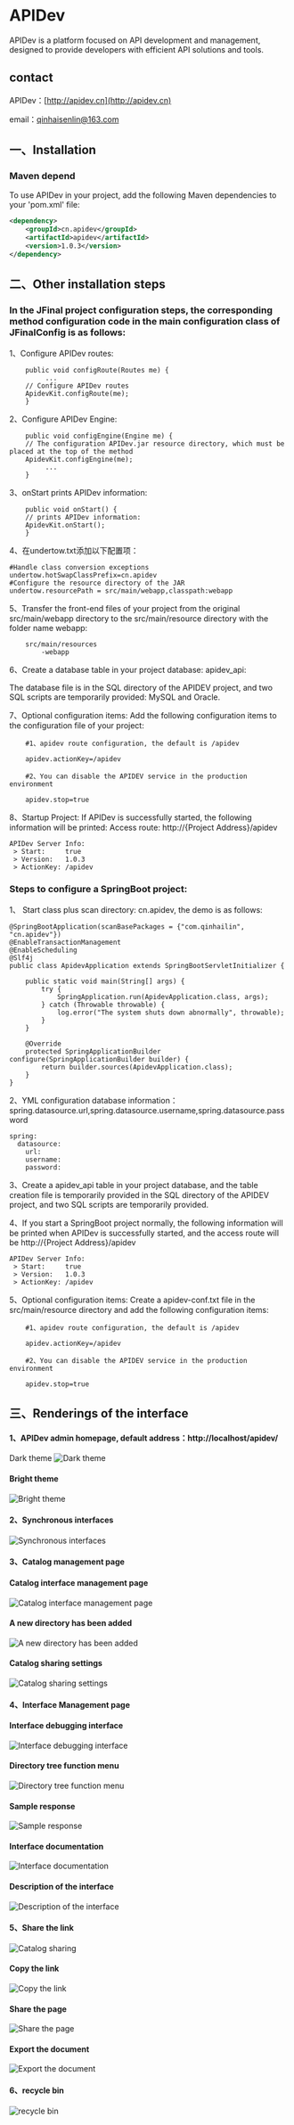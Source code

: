 # APIDev  

APIDev is a platform focused on API development and management, designed to provide developers with efficient API solutions and tools.  

## contact
APIDev：[http://apidev.cn](http://apidev.cn)

email：qinhaisenlin@163.com


## 一、Installation  

### Maven depend

To use APIDev in your project, add the following Maven dependencies to your 'pom.xml' file:  

```xml  
<dependency>  
    <groupId>cn.apidev</groupId>  
    <artifactId>apidev</artifactId>  
    <version>1.0.3</version>  
</dependency>
```
## 二、Other installation steps
### In the JFinal project configuration steps, the corresponding method configuration code in the main configuration class of JFinalConfig is as follows:
1、Configure APIDev routes:
```
    public void configRoute(Routes me) {
         ...
	// Configure APIDev routes
	ApidevKit.configRoute(me);
    }
```
2、Configure APIDev Engine:
```
    public void configEngine(Engine me) {
	// The configuration APIDev.jar resource directory, which must be placed at the top of the method
	ApidevKit.configEngine(me);
         ...
    }
```
3、onStart prints APIDev information:
```
    public void onStart() {
	// prints APIDev information:
	ApidevKit.onStart();
    }
```
4、在undertow.txt添加以下配置项：
```
#Handle class conversion exceptions
undertow.hotSwapClassPrefix=cn.apidev
#Configure the resource directory of the JAR
undertow.resourcePath = src/main/webapp,classpath:webapp
```
5、Transfer the front-end files of your project from the original src/main/webapp directory to the src/main/resource directory with the folder name webapp:
```
    src/main/resources
	    -webapp
```
6、Create a database table in your project database: apidev_api:

The database file is in the SQL directory of the APIDEV project, and two SQL scripts are temporarily provided: MySQL and Oracle.

7、Optional configuration items: Add the following configuration items to the configuration file of your project:
```
    #1、apidev route configuration, the default is /apidev
     
    apidev.actionKey=/apidev
     
    #2、You can disable the APIDEV service in the production environment
    
    apidev.stop=true
```
8、Startup Project:
If APIDev is successfully started, the following information will be printed: Access route: http://{Project Address}/apidev
```
APIDev Server Info:
 > Start:     true
 > Version:   1.0.3
 > ActionKey: /apidev
```
###  Steps to configure a SpringBoot project:
1、 Start class plus scan directory: cn.apidev, the demo is as follows:
```
@SpringBootApplication(scanBasePackages = {"com.qinhailin", "cn.apidev"})
@EnableTransactionManagement
@EnableScheduling
@Slf4j
public class ApidevApplication extends SpringBootServletInitializer {

    public static void main(String[] args) {
        try {
            SpringApplication.run(ApidevApplication.class, args);
        } catch (Throwable throwable) {
            log.error("The system shuts down abnormally", throwable);
        }
    }

    @Override
    protected SpringApplicationBuilder configure(SpringApplicationBuilder builder) {
        return builder.sources(ApidevApplication.class);
    }
}
```
2、YML configuration database information：spring.datasource.url,spring.datasource.username,spring.datasource.password
```
spring:
  datasource:
    url: 
    username: 
    password: 
```
3、Create a apidev_api table in your project database, and the table creation file is temporarily provided in the SQL directory of the APIDEV project, and two SQL scripts are temporarily provided.

4、If you start a SpringBoot project normally, the following information will be printed when APIDev is successfully started, and the access route will be http://{Project Address}/apidev
```
APIDev Server Info:
 > Start:     true
 > Version:   1.0.3
 > ActionKey: /apidev
```
5、Optional configuration items: Create a apidev-conf.txt file in the src/main/resource directory and add the following configuration items:
```
    #1、apidev route configuration, the default is /apidev
     
    apidev.actionKey=/apidev
     
    #2、You can disable the APIDEV service in the production environment
    
    apidev.stop=true
```



## 三、Renderings of the interface
#### 1、APIDev admin homepage, default address：http://localhost/apidev/
Dark theme
![Dark theme](img/apidev_black.png)

#### Bright theme
![Bright theme](img/apidev_index.png)

#### 2、Synchronous interfaces
![Synchronous interfaces](img/apidev_sync.png)

#### 3、Catalog management page
#### Catalog interface management page
![Catalog interface management page](img/apidev_menu.png)

#### A new directory has been added
![A new directory has been added](img/apidev_menu_add.png)

#### Catalog sharing settings
![Catalog sharing settings](img/apidev_share_set.png)

#### 4、Interface Management page
#### Interface debugging interface
![Interface debugging interface](img/apidev_api.png)

#### Directory tree function menu
![Directory tree function menu](img/apidev_tree.png)

#### Sample response
![Sample response](img/apidev_api_demo.png)

#### Interface documentation
![Interface documentation](img/apidev_api_doc.png)

#### Description of the interface
![Description of the interface](img/apidev_api_info.png)

#### 5、Share the link
![Catalog sharing](img/apidev_share_set.png)

#### Copy the link
![Copy the link](img/apidev_share_link_copy.png)

#### Share the page
![Share the page](img/apidev_share.png)

#### Export the document
![Export the document](img/apidev_download.png)

#### 6、recycle bin
![recycle bin](img/apidev_delete.png)
